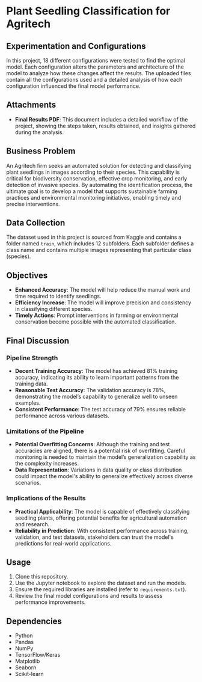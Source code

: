 # Plant Seedling Classification for Agritech

## Experimentation and Configurations
In this project, 18 different configurations were tested to find the optimal model. Each configuration alters the parameters and architecture of the model to analyze how these changes affect the results. The uploaded files contain all the configurations used and a detailed analysis of how each configuration influenced the final model performance.

## Attachments
- **Final Results PDF**: This document includes a detailed workflow of the project, showing the steps taken, results obtained, and insights gathered during the analysis.

## Business Problem
An Agritech firm seeks an automated solution for detecting and classifying plant seedlings in images according to their species. This capability is critical for biodiversity conservation, effective crop monitoring, and early detection of invasive species. By automating the identification process, the ultimate goal is to develop a model that supports sustainable farming practices and environmental monitoring initiatives, enabling timely and precise interventions.

## Data Collection
The dataset used in this project is sourced from Kaggle and contains a folder named `train`, which includes 12 subfolders. Each subfolder defines a class name and contains multiple images representing that particular class (species).

## Objectives
- **Enhanced Accuracy**: The model will help reduce the manual work and time required to identify seedlings.
- **Efficiency Increase**: The model will improve precision and consistency in classifying different species.
- **Timely Actions**: Prompt interventions in farming or environmental conservation become possible with the automated classification.

## Final Discussion

### Pipeline Strength
- **Decent Training Accuracy**: The model has achieved 81% training accuracy, indicating its ability to learn important patterns from the training data.
- **Reasonable Test Accuracy**: The validation accuracy is 78%, demonstrating the model’s capability to generalize well to unseen examples.
- **Consistent Performance**: The test accuracy of 79% ensures reliable performance across various datasets.

### Limitations of the Pipeline
- **Potential Overfitting Concerns**: Although the training and test accuracies are aligned, there is a potential risk of overfitting. Careful monitoring is needed to maintain the model’s generalization capability as the complexity increases.
- **Data Representation**: Variations in data quality or class distribution could impact the model's ability to generalize effectively across diverse scenarios.

### Implications of the Results
- **Practical Applicability**: The model is capable of effectively classifying seedling plants, offering potential benefits for agricultural automation and research.
- **Reliability in Prediction**: With consistent performance across training, validation, and test datasets, stakeholders can trust the model's predictions for real-world applications.

## Usage
1. Clone this repository.
2. Use the Jupyter notebook to explore the dataset and run the models.
3. Ensure the required libraries are installed (refer to `requirements.txt`).
4. Review the final model configurations and results to assess performance improvements.

## Dependencies
- Python
- Pandas
- NumPy
- TensorFlow/Keras
- Matplotlib
- Seaborn
- Scikit-learn
